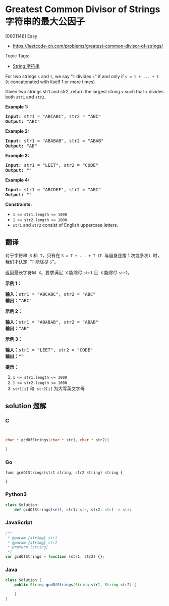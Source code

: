 # Greatest Common Divisor of Strings 字符串的最大公因子

[0001146] Easy

- https://leetcode-cn.com/problems/greatest-common-divisor-of-strings/

Topic Tags:

- [String 字符串](https://leetcode-cn.com/tag/string/)

For two strings `s` and `t`, we say "`t` divides `s`" if and only if `s = t + ... + t`  (`t` concatenated with itself 1 or more times)

Given two strings str1 and str2, return the largest string `x` such that `x` divides both `str1` and `str2`.

**Example 1:**

<pre><strong>Input:</strong> str1 = "ABCABC", str2 = "ABC"
<strong>Output:</strong> "ABC"
</pre>

**Example 2:**

<pre><strong>Input:</strong> str1 = "ABABAB", str2 = "ABAB"
<strong>Output:</strong> "AB"
</pre>

**Example 3:**

<pre><strong>Input:</strong> str1 = "LEET", str2 = "CODE"
<strong>Output:</strong> ""
</pre>

**Example 4:**

<pre><strong>Input:</strong> str1 = "ABCDEF", str2 = "ABC"
<strong>Output:</strong> ""
</pre>

**Constraints:**

- `1 <= str1.length <= 1000`
- `1 <= str2.length <= 1000`
- `str1` and `str2` consist of English uppercase letters.

## 翻译

对于字符串  `S` 和  `T`，只有在 `S = T + ... + T`（`T`  与自身连接 1 次或多次）时，我们才认定  “`T` 能除尽 `S`”。

返回最长字符串  `X`，要求满足  `X` 能除尽 `str1` 且  `X` 能除尽 `str2`。

**示例 1：**

<pre><strong>输入：</strong>str1 = "ABCABC", str2 = "ABC"
<strong>输出：</strong>"ABC"
</pre>

**示例 2：**

<pre><strong>输入：</strong>str1 = "ABABAB", str2 = "ABAB"
<strong>输出：</strong>"AB"
</pre>

**示例 3：**

<pre><strong>输入：</strong>str1 = "LEET", str2 = "CODE"
<strong>输出：</strong>""
</pre>

**提示：**

1.  `1 <= str1.length <= 1000`
2.  `1 <= str2.length <= 1000`
3.  `str1[i]` 和  `str2[i]` 为大写英文字母

## solution 题解

### C

```c


char * gcdOfStrings(char * str1, char * str2){

}
```

### Go

```golang
func gcdOfStrings(str1 string, str2 string) string {

}
```

### Python3

```python
class Solution:
    def gcdOfStrings(self, str1: str, str2: str) -> str:
```

### JavaScript

```javascript
/**
 * @param {string} str1
 * @param {string} str2
 * @return {string}
 */
var gcdOfStrings = function (str1, str2) {};
```

### Java

```java
class Solution {
    public String gcdOfStrings(String str1, String str2) {

    }
}
```
